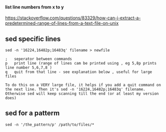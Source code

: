 #### list line numbers from x to y

https://stackoverflow.com/questions/83329/how-can-i-extract-a-predetermined-range-of-lines-from-a-text-file-on-unix


## sed specific lines

```sed -n '16224,16482p;16483q' filename > newfile```

```
;   seperator between commands
p   print line (range of lines cam be printed using , eg 5,8p prints line number 5,6,7,8 )
q   quit from that line - see explanation below , useful for large files

To do this on a VERY large file, it helps if you add a quit command on the next line. Then it's sed -n '16224,16482p;16483q' filename. Otherwise sed will keep scanning till the end (or at least my version does)
```

## sed for a patterm

```sed -n '/the_pattern/p' /path/to/files/*```
